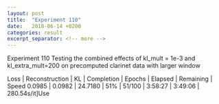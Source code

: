 ```yaml
---
layout: post
title:  "Experiment 110"
date:   2018-06-14 +0200
categories: result
excerpt_separator: <!-- more -->
---
```


<!-- more -->
Experiment 110
Testing the combined effects of kl_mult = 1e-3 and kl_extra_mult=200 on precomputed clarinet data with larger window

Loss | Reconstruction | KL | Completion | Epochs | Elapsed | Remaining | Speed
0.0985 | 0.0982 | 24.7180 | 51% | 51/100 | 3:58:27 | 3:49:06 | 280.54s/it]Use
